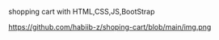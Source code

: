 shopping cart with HTML,CSS,JS,BootStrap

https://github.com/habiib-z/shoping-cart/blob/main/img.png
